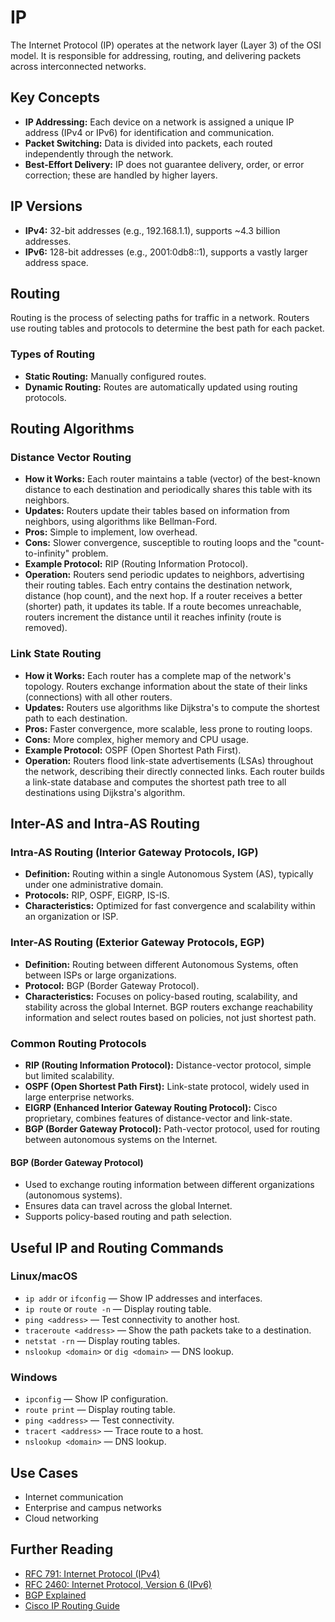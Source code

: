 # IP

The Internet Protocol (IP) operates at the network layer (Layer 3) of the OSI model. It is responsible for addressing, routing, and delivering packets across interconnected networks.

## Key Concepts

- **IP Addressing:** Each device on a network is assigned a unique IP address (IPv4 or IPv6) for identification and communication.
- **Packet Switching:** Data is divided into packets, each routed independently through the network.
- **Best-Effort Delivery:** IP does not guarantee delivery, order, or error correction; these are handled by higher layers.

## IP Versions

- **IPv4:** 32-bit addresses (e.g., 192.168.1.1), supports ~4.3 billion addresses.
- **IPv6:** 128-bit addresses (e.g., 2001:0db8::1), supports a vastly larger address space.

## Routing

Routing is the process of selecting paths for traffic in a network. Routers use routing tables and protocols to determine the best path for each packet.

### Types of Routing

- **Static Routing:** Manually configured routes.
- **Dynamic Routing:** Routes are automatically updated using routing protocols.

## Routing Algorithms

### Distance Vector Routing

- **How it Works:** Each router maintains a table (vector) of the best-known distance to each destination and periodically shares this table with its neighbors.
- **Updates:** Routers update their tables based on information from neighbors, using algorithms like Bellman-Ford.
- **Pros:** Simple to implement, low overhead.
- **Cons:** Slower convergence, susceptible to routing loops and the "count-to-infinity" problem.
- **Example Protocol:** RIP (Routing Information Protocol).
- **Operation:** Routers send periodic updates to neighbors, advertising their routing tables. Each entry contains the destination network, distance (hop count), and the next hop. If a router receives a better (shorter) path, it updates its table. If a route becomes unreachable, routers increment the distance until it reaches infinity (route is removed).

### Link State Routing

- **How it Works:** Each router has a complete map of the network's topology. Routers exchange information about the state of their links (connections) with all other routers.
- **Updates:** Routers use algorithms like Dijkstra's to compute the shortest path to each destination.
- **Pros:** Faster convergence, more scalable, less prone to routing loops.
- **Cons:** More complex, higher memory and CPU usage.
- **Example Protocol:** OSPF (Open Shortest Path First).
- **Operation:** Routers flood link-state advertisements (LSAs) throughout the network, describing their directly connected links. Each router builds a link-state database and computes the shortest path tree to all destinations using Dijkstra's algorithm.

## Inter-AS and Intra-AS Routing

### Intra-AS Routing (Interior Gateway Protocols, IGP)

- **Definition:** Routing within a single Autonomous System (AS), typically under one administrative domain.
- **Protocols:** RIP, OSPF, EIGRP, IS-IS.
- **Characteristics:** Optimized for fast convergence and scalability within an organization or ISP.

### Inter-AS Routing (Exterior Gateway Protocols, EGP)

- **Definition:** Routing between different Autonomous Systems, often between ISPs or large organizations.
- **Protocol:** BGP (Border Gateway Protocol).
- **Characteristics:** Focuses on policy-based routing, scalability, and stability across the global Internet. BGP routers exchange reachability information and select routes based on policies, not just shortest path.

### Common Routing Protocols

- **RIP (Routing Information Protocol):** Distance-vector protocol, simple but limited scalability.
- **OSPF (Open Shortest Path First):** Link-state protocol, widely used in large enterprise networks.
- **EIGRP (Enhanced Interior Gateway Routing Protocol):** Cisco proprietary, combines features of distance-vector and link-state.
- **BGP (Border Gateway Protocol):** Path-vector protocol, used for routing between autonomous systems on the Internet.

#### BGP (Border Gateway Protocol)

- Used to exchange routing information between different organizations (autonomous systems).
- Ensures data can travel across the global Internet.
- Supports policy-based routing and path selection.

## Useful IP and Routing Commands

### Linux/macOS

- `ip addr` or `ifconfig` — Show IP addresses and interfaces.
- `ip route` or `route -n` — Display routing table.
- `ping <address>` — Test connectivity to another host.
- `traceroute <address>` — Show the path packets take to a destination.
- `netstat -rn` — Display routing tables.
- `nslookup <domain>` or `dig <domain>` — DNS lookup.

### Windows

- `ipconfig` — Show IP configuration.
- `route print` — Display routing table.
- `ping <address>` — Test connectivity.
- `tracert <address>` — Trace route to a host.
- `nslookup <domain>` — DNS lookup.

## Use Cases

- Internet communication
- Enterprise and campus networks
- Cloud networking

## Further Reading

- [RFC 791: Internet Protocol (IPv4)](https://datatracker.ietf.org/doc/html/rfc791)
- [RFC 2460: Internet Protocol, Version 6 (IPv6)](https://datatracker.ietf.org/doc/html/rfc2460)
- [BGP Explained](https://datatracker.ietf.org/doc/html/rfc4271)
- [Cisco IP Routing Guide](https://www.cisco.com/c/en/us/td/docs/ios-xml/ios/iproute_pi/configuration/xe-3s/iri-xe-3s-book/iri-overview.html)
